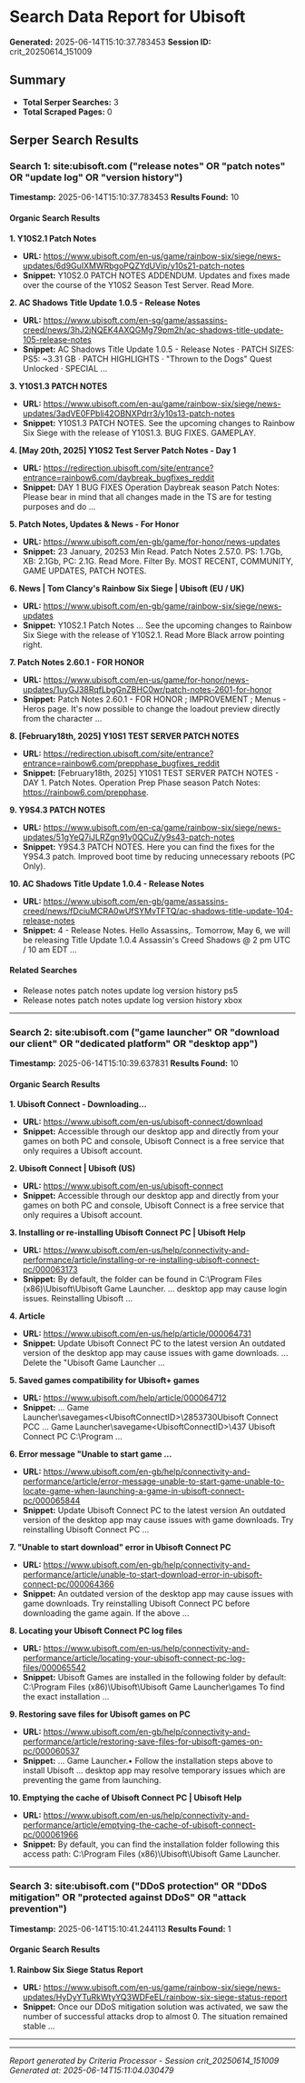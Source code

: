 # Search Data Report for Ubisoft
**Generated:** 2025-06-14T15:10:37.783453
**Session ID:** crit_20250614_151009

## Summary
* **Total Serper Searches:** 3
* **Total Scraped Pages:** 0

## Serper Search Results

### Search 1: site:ubisoft.com ("release notes" OR "patch notes" OR "update log" OR "version history")
**Timestamp:** 2025-06-14T15:10:37.783453
**Results Found:** 10

#### Organic Search Results
**1. Y10S2.1 Patch Notes**
* **URL:** https://www.ubisoft.com/en-us/game/rainbow-six/siege/news-updates/6d9GuIXMWRbgoPQZYdUVip/y10s21-patch-notes
* **Snippet:** Y10S2.0 PATCH NOTES ADDENDUM. Updates and fixes made over the course of the Y10S2 Season Test Server. Read More.

**2. AC Shadows Title Update 1.0.5 - Release Notes**
* **URL:** https://www.ubisoft.com/en-sg/game/assassins-creed/news/3hJ2jNQEK4AXQGMg79pm2h/ac-shadows-title-update-105-release-notes
* **Snippet:** AC Shadows Title Update 1.0.5 - Release Notes · PATCH SIZES: PS5: ~3.31 GB · PATCH HIGHLIGHTS · "Thrown to the Dogs" Quest Unlocked · SPECIAL ...

**3. Y10S1.3 PATCH NOTES**
* **URL:** https://www.ubisoft.com/en-au/game/rainbow-six/siege/news-updates/3adVE0FPbli42OBNXPdrr3/y10s13-patch-notes
* **Snippet:** Y10S1.3 PATCH NOTES. See the upcoming changes to Rainbow Six Siege with the release of Y10S1.3. BUG FIXES. GAMEPLAY.

**4. [May 20th, 2025] Y10S2 Test Server Patch Notes - Day 1**
* **URL:** https://redirection.ubisoft.com/site/entrance?entrance=rainbow6.com/daybreak_bugfixes_reddit
* **Snippet:** DAY 1 BUG FIXES Operation Daybreak season Patch Notes: Please bear in mind that all changes made in the TS are for testing purposes and do ...

**5. Patch Notes, Updates & News - For Honor**
* **URL:** https://www.ubisoft.com/en-gb/game/for-honor/news-updates
* **Snippet:** 23 January, 20253 Min Read. Patch Notes 2.57.0. PS: 1.7Gb, XB: 2.1Gb, PC: 2.1G. Read More. Filter By. MOST RECENT, COMMUNITY, GAME UPDATES, PATCH NOTES.

**6. News | Tom Clancy's Rainbow Six Siege | Ubisoft (EU / UK)**
* **URL:** https://www.ubisoft.com/en-gb/game/rainbow-six/siege/news-updates
* **Snippet:** Y10S2.1 Patch Notes ... See the upcoming changes to Rainbow Six Siege with the release of Y10S2.1. Read More Black arrow pointing right.

**7. Patch Notes 2.60.1 - FOR HONOR**
* **URL:** https://www.ubisoft.com/en-us/game/for-honor/news-updates/1uyGJ38RqfLbgGnZBHC0wr/patch-notes-2601-for-honor
* **Snippet:** Patch Notes 2.60.1 - FOR HONOR ; IMPROVEMENT ; Menus - Heros page. It's now possible to change the loadout preview directly from the character ...

**8. [February18th, 2025] Y10S1 TEST SERVER PATCH NOTES**
* **URL:** https://redirection.ubisoft.com/site/entrance?entrance=rainbow6.com/prepphase_bugfixes_reddit
* **Snippet:** [February18th, 2025] Y10S1 TEST SERVER PATCH NOTES - DAY 1. Patch Notes. Operation Prep Phase season Patch Notes: https://rainbow6.com/prepphase.

**9. Y9S4.3 PATCH NOTES**
* **URL:** https://www.ubisoft.com/en-ca/game/rainbow-six/siege/news-updates/51gYeQ7iJLRZgn91y0QCuZ/y9s43-patch-notes
* **Snippet:** Y9S4.3 PATCH NOTES. Here you can find the fixes for the Y9S4.3 patch. Improved boot time by reducing unnecessary reboots (PC Only).

**10. AC Shadows Title Update 1.0.4 - Release Notes**
* **URL:** https://www.ubisoft.com/en-gb/game/assassins-creed/news/fDciuMCRA0wUfSYMvTFTQ/ac-shadows-title-update-104-release-notes
* **Snippet:** 4 - Release Notes. Hello Assassins,. Tomorrow, May 6, we will be releasing Title Update 1.0.4 Assassin's Creed Shadows @ 2 pm UTC / 10 am EDT ...

#### Related Searches
* Release notes patch notes update log version history ps5
* Release notes patch notes update log version history xbox

---

### Search 2: site:ubisoft.com ("game launcher" OR "download our client" OR "dedicated platform" OR "desktop app")
**Timestamp:** 2025-06-14T15:10:39.637831
**Results Found:** 10

#### Organic Search Results
**1. Ubisoft Connect - Downloading...**
* **URL:** https://www.ubisoft.com/en-us/ubisoft-connect/download
* **Snippet:** Accessible through our desktop app and directly from your games on both PC and console, Ubisoft Connect is a free service that only requires a Ubisoft account.

**2. Ubisoft Connect | Ubisoft (US)**
* **URL:** https://www.ubisoft.com/en-us/ubisoft-connect
* **Snippet:** Accessible through our desktop app and directly from your games on both PC and console, Ubisoft Connect is a free service that only requires a Ubisoft account.

**3. Installing or re-installing Ubisoft Connect PC | Ubisoft Help**
* **URL:** https://www.ubisoft.com/en-us/help/connectivity-and-performance/article/installing-or-re-installing-ubisoft-connect-pc/000063173
* **Snippet:** By default, the folder can be found in C:\Program Files (x86)\Ubisoft\Ubisoft Game Launcher. ... desktop app may cause login issues. Reinstalling Ubisoft ...

**4. Article**
* **URL:** https://www.ubisoft.com/en-us/help/article/000064731
* **Snippet:** Update Ubisoft Connect PC to the latest version An outdated version of the desktop app may cause issues with game downloads. ... Delete the "Ubisoft Game Launcher ...

**5. Saved games compatibility for Ubisoft+ games**
* **URL:** https://www.ubisoft.com/help/article/000064712
* **Snippet:** ... Game Launcher\savegames\<UbisoftConnectID>\2853730Ubisoft Connect PCC ... Game Launcher\savegame\<UbisoftConnectID>\437 Ubisoft Connect PC C:\Program ...

**6. Error message "Unable to start game ...**
* **URL:** https://www.ubisoft.com/en-gb/help/connectivity-and-performance/article/error-message-unable-to-start-game-unable-to-locate-game-when-launching-a-game-in-ubisoft-connect-pc/000065844
* **Snippet:** Update Ubisoft Connect PC to the latest version An outdated version of the desktop app may cause issues with game downloads. Try reinstalling Ubisoft Connect PC ...

**7. "Unable to start download" error in Ubisoft Connect PC**
* **URL:** https://www.ubisoft.com/en-gb/help/connectivity-and-performance/article/unable-to-start-download-error-in-ubisoft-connect-pc/000064366
* **Snippet:** An outdated version of the desktop app may cause issues with game downloads. Try reinstalling Ubisoft Connect PC before downloading the game again. If the above ...

**8. Locating your Ubisoft Connect PC log files**
* **URL:** https://www.ubisoft.com/en-us/help/connectivity-and-performance/article/locating-your-ubisoft-connect-pc-log-files/000065542
* **Snippet:** Ubisoft Games are installed in the following folder by default: C:\Program Files (x86)\Ubisoft\Ubisoft Game Launcher\games To find the exact installation ...

**9. Restoring save files for Ubisoft games on PC**
* **URL:** https://www.ubisoft.com/en-gb/help/connectivity-and-performance/article/restoring-save-files-for-ubisoft-games-on-pc/000060537
* **Snippet:** ... Game Launcher.• Follow the installation steps above to install Ubisoft ... desktop app may resolve temporary issues which are preventing the game from launching.

**10. Emptying the cache of Ubisoft Connect PC | Ubisoft Help**
* **URL:** https://www.ubisoft.com/en-us/help/connectivity-and-performance/article/emptying-the-cache-of-ubisoft-connect-pc/000061966
* **Snippet:** By default, you can find the installation folder following this access path: C:\Program Files (x86)\Ubisoft\Ubisoft Game Launcher.

---

### Search 3: site:ubisoft.com ("DDoS protection" OR "DDoS mitigation" OR "protected against DDoS" OR "attack prevention")
**Timestamp:** 2025-06-14T15:10:41.244113
**Results Found:** 1

#### Organic Search Results
**1. Rainbow Six Siege Status Report**
* **URL:** https://www.ubisoft.com/en-us/game/rainbow-six/siege/news-updates/HyDyYTuRkWtyYQ3WDFeEL/rainbow-six-siege-status-report
* **Snippet:** Once our DDoS mitigation solution was activated, we saw the number of successful attacks drop to almost 0. The situation remained stable ...

---

---
*Report generated by Criteria Processor - Session crit_20250614_151009*
*Generated at: 2025-06-14T15:11:04.030479*